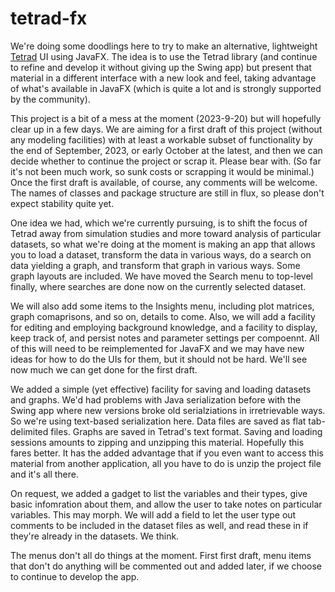# tetrad-fx

We're doing some doodlings here to try to make an alternative, 
lightweight [Tetrad](https://github.com/cmu-phil/tetrad) UI using JavaFX. 
The idea is to use the Tetrad library (and continue to refine and 
develop it without giving up the Swing app) but present that material 
in a different interface with a new look and feel, taking advantage 
of what's available in JavaFX (which is quite a lot and is 
strongly supported by the community).

This project is a bit of a mess at the moment (2023-9-20) but will hopefully 
clear up in a few days. We are aiming for a first 
draft of this project (without any modeling facilities) with 
at least a workable subset of functionality by the end of 
September, 2023, or early October at the latest, and then we can decide whether 
to continue the project or scrap it. Please bear with. (So far it's not been much 
work, so sunk costs or scrapping it would be minimal.) Once the first draft is
available, of course, any comments will be welcome. The names of classes
and package structure are still in flux, so please don't expect stability
quite yet.

One idea we had, which we're currently pursuing, is to shift the focus of
Tetrad away from simulation studies and more toward analysis of particular datasets,
so what we're doing at the moment is making an app that allows you to load a dataset,
transform the data in various ways, do a search on data yielding a graph, and transform 
that graph in various ways. Some graph layouts are included. We have moved the
Search menu to top-level finally, where searches are done now on the currently
selected dataset. 

We will also add some items to the Insights menu, including plot matrices, 
graph comaprisons, and so on, details to come. Also, we will add a facility for 
editing and employing background knowledge, and a facility to display, keep track 
of, and persist notes and parameter settings per compoennt. All of this will
need to be reimplemented for JavaFX and we may have new ideas for how to do
the UIs for them, but it should not be hard. We'll see now much we can get done
for the first draft.

We added a simple (yet effective) facility for saving and loading 
datasets and graphs. We'd had problems with Java serialization before
with the Swing app where new versions broke old serialziations in
irretrievable ways. So we're using text-based serialization here.
Data files are saved as flat tab-delimited files. Graphs are saved
in Tetrad's text format. Saving and loading sessions amounts to
zipping and unzipping this material. Hopefully this fares better.
It has the added advantage that if you even want to access this material
from another application, all you have to do is unzip the project
file and it's all there.

On request, we added a gadget to list the variables and their types,
give basic infomration about them, and allow the user to take notes 
on particular variables. This may morph. We will add a field to let
the user type out comments to be included in the dataset files as well,
and read these in if they're already in the datasets. We think.

The menus don't all do things at the moment. First first draft,
menu items that don't do anything will be commented out and added
later, if we choose to continue to develop the app.


